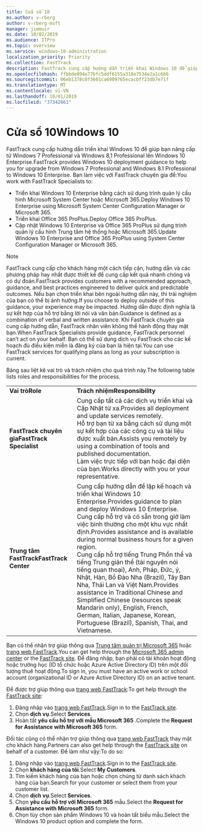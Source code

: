 ```yaml
---
title: Cửa sổ 10
ms.author: v-rberg
author: v-rberg-msft
manager: jimmuir
ms.date: 10/02/2019
ms.audience: ITPro
ms.topic: overview
ms.service: windows-10-administration
localization_priority: Priority
ms.collection: FastTrack
description: FastTrack cung cấp hướng dẫn triển khai Windows 10 để giúp bạn nâng cấp từ Windows 7 Professional và Windows 8,1 Professional lên Windows 10 Enterprise.
ms.openlocfilehash: ffbbde094e77bfc5ddf6155a318e7534e2a1c666
ms.sourcegitcommit: 06eb1378c0f3601ca6909765ecacbff23db7e71f
ms.translationtype: MT
ms.contentlocale: vi-VN
ms.lasthandoff: 10/01/2019
ms.locfileid: "37342661"
---
```

# <a name="windows-10"></a><span data-ttu-id="05e33-103">Cửa sổ 10</span><span class="sxs-lookup"><span data-stu-id="05e33-103">Windows 10</span></span>

<span data-ttu-id="05e33-104">FastTrack cung cấp hướng dẫn triển khai Windows 10 để giúp bạn nâng cấp từ Windows 7 Professional và Windows 8,1 Professional lên Windows 10 Enterprise.</span><span class="sxs-lookup"><span data-stu-id="05e33-104">FastTrack provides Windows 10 deployment guidance to help you for upgrade from Windows 7 Professional and Windows 8.1 Professional to Windows 10 Enterprise.</span></span> <span data-ttu-id="05e33-105">Bạn làm việc với FastTrack chuyên gia để:</span><span class="sxs-lookup"><span data-stu-id="05e33-105">You work with FastTrack Specialists to:</span></span>

- <span data-ttu-id="05e33-106">Triển khai Windows 10 Enterprise bằng cách sử dụng trình quản lý cấu hình Microsoft System Center hoặc Microsoft 365.</span><span class="sxs-lookup"><span data-stu-id="05e33-106">Deploy Windows 10 Enterprise using Microsoft System Center Configuration Manager or Microsoft 365.</span></span>
- <span data-ttu-id="05e33-107">Triển khai Office 365 ProPlus.</span><span class="sxs-lookup"><span data-stu-id="05e33-107">Deploy Office 365 ProPlus.</span></span> 
- <span data-ttu-id="05e33-108">Cập nhật Windows 10 Enterprise và Office 365 ProPlus sử dụng trình quản lý cấu hình Trung tâm hệ thống hoặc Microsoft 365.</span><span class="sxs-lookup"><span data-stu-id="05e33-108">Update Windows 10 Enterprise and Office 365 ProPlus using System Center Configuration Manager or Microsoft 365.</span></span>
  
> [!NOTE]
> <span data-ttu-id="05e33-109">FastTrack cung cấp cho khách hàng một cách tiếp cận, hướng dẫn và các phương pháp hay nhất được thiết kế để cung cấp kết quả nhanh chóng và có dự đoán.</span><span class="sxs-lookup"><span data-stu-id="05e33-109">FastTrack provides customers with a recommended approach, guidance, and best practices engineered to deliver quick and predictable outcomes.</span></span> <span data-ttu-id="05e33-110">Nếu bạn chọn triển khai bên ngoài hướng dẫn này, thì trải nghiệm của bạn có thể bị ảnh hưởng.</span><span class="sxs-lookup"><span data-stu-id="05e33-110">If you choose to deploy outside of this guidance, your experience may be impacted.</span></span> <span data-ttu-id="05e33-111">Hướng dẫn được định nghĩa là sự kết hợp của hỗ trợ bằng lời nói và văn bản.</span><span class="sxs-lookup"><span data-stu-id="05e33-111">Guidance is defined as a combination of verbal and written assistance.</span></span> <span data-ttu-id="05e33-112">Khi FastTrack chuyên gia cung cấp hướng dẫn, FastTrack nhân viên không thể hành động thay mặt bạn.</span><span class="sxs-lookup"><span data-stu-id="05e33-112">When FastTrack Specialists provide guidance, FastTrack personnel can’t act on your behalf.</span></span> <span data-ttu-id="05e33-113">Bạn có thể sử dụng dịch vụ FastTrack cho các kế hoạch đủ điều kiện miễn là đăng ký của bạn là hiện tại.</span><span class="sxs-lookup"><span data-stu-id="05e33-113">You can use FastTrack services for qualifying plans as long as your subscription is current.</span></span>  
    
<span data-ttu-id="05e33-114">Bảng sau liệt kê vai trò và trách nhiệm cho quá trình này.</span><span class="sxs-lookup"><span data-stu-id="05e33-114">The following table lists roles and responsibilities for the process.</span></span>

|||
|:-----|:-----|
|<span data-ttu-id="05e33-115">**Vai trò**</span><span class="sxs-lookup"><span data-stu-id="05e33-115">**Role**</span></span> <br/> |<span data-ttu-id="05e33-116">**Trách nhiệm**</span><span class="sxs-lookup"><span data-stu-id="05e33-116">**Responsibility**</span></span> <br/> |
|<span data-ttu-id="05e33-117">**FastTrack chuyên gia**</span><span class="sxs-lookup"><span data-stu-id="05e33-117">**FastTrack Specialist**</span></span> <br/> |<span data-ttu-id="05e33-118">Cung cấp tất cả các dịch vụ triển khai và Cập Nhật từ xa.</span><span class="sxs-lookup"><span data-stu-id="05e33-118">Provides all deployment and update services remotely.</span></span>  <br/> <span data-ttu-id="05e33-119">Hỗ trợ bạn từ xa bằng cách sử dụng một sự kết hợp của các công cụ và tài liệu được xuất bản.</span><span class="sxs-lookup"><span data-stu-id="05e33-119">Assists you remotely by using a combination of tools and published documentation.</span></span> <br/> <span data-ttu-id="05e33-120">Làm việc trực tiếp với bạn hoặc đại diện của bạn.</span><span class="sxs-lookup"><span data-stu-id="05e33-120">Works directly with you or your representative.</span></span>|
|<span data-ttu-id="05e33-121">**Trung tâm FastTrack**</span><span class="sxs-lookup"><span data-stu-id="05e33-121">**FastTrack Center**</span></span>  <br/> |<span data-ttu-id="05e33-122">Cung cấp hướng dẫn để lập kế hoạch và triển khai Windows 10 Enterprise.</span><span class="sxs-lookup"><span data-stu-id="05e33-122">Provides guidance to plan and deploy Windows 10 Enterprise.</span></span>   <br/> <span data-ttu-id="05e33-123">Cung cấp hỗ trợ và có sẵn trong giờ làm việc bình thường cho một khu vực nhất định.</span><span class="sxs-lookup"><span data-stu-id="05e33-123">Provides assistance and is available during normal business hours for a given region.</span></span> <br/> <span data-ttu-id="05e33-124">Cung cấp hỗ trợ tiếng Trung Phồn thể và tiếng Trung giản thể (tài nguyên nói tiếng quan thoại), Anh, Pháp, Đức, ý, Nhật, Hàn, Bồ Đào Nha (Brazil), Tây Ban Nha, Thái Lan và Việt Nam.</span><span class="sxs-lookup"><span data-stu-id="05e33-124">Provides assistance in Traditional Chinese and Simplified Chinese (resources speak Mandarin only), English, French, German, Italian, Japanese, Korean, Portuguese (Brazil), Spanish, Thai, and Vietnamese.</span></span>|
 
<span data-ttu-id="05e33-125">Bạn có thể nhận trợ giúp thông qua [Trung tâm quản trị Microsoft 365](https://go.microsoft.com/fwlink/?linkid=2032704) hoặc [trang web FastTrack](https://go.microsoft.com/fwlink/?linkid=780698).</span><span class="sxs-lookup"><span data-stu-id="05e33-125">You can get help through the [Microsoft 365 admin center](https://go.microsoft.com/fwlink/?linkid=2032704) or the [FastTrack site](https://go.microsoft.com/fwlink/?linkid=780698).</span></span> <span data-ttu-id="05e33-126">Để đăng nhập, bạn phải có tài khoản hoạt động hoặc trường học (ID tổ chức hoặc Azure Active Directory ID) trên một đối tượng thuê hoạt động.</span><span class="sxs-lookup"><span data-stu-id="05e33-126">To sign in, you must have an active work or school account (organizational ID or Azure Active Directory ID) on an active tenant.</span></span> 

<span data-ttu-id="05e33-127">Để được trợ giúp thông qua [trang web FastTrack](https://go.microsoft.com/fwlink/?linkid=780698):</span><span class="sxs-lookup"><span data-stu-id="05e33-127">To get help through the [FastTrack site](https://go.microsoft.com/fwlink/?linkid=780698):</span></span> 
1.  <span data-ttu-id="05e33-128">Đăng nhập vào [trang web FastTrack](https://go.microsoft.com/fwlink/?linkid=780698).</span><span class="sxs-lookup"><span data-stu-id="05e33-128">Sign in to the [FastTrack site](https://go.microsoft.com/fwlink/?linkid=780698).</span></span> 
2.  <span data-ttu-id="05e33-129">Chọn **dịch vụ**.</span><span class="sxs-lookup"><span data-stu-id="05e33-129">Select **Services**.</span></span>
3.  <span data-ttu-id="05e33-130">Hoàn tất **yêu cầu hỗ trợ với mẫu Microsoft 365** .</span><span class="sxs-lookup"><span data-stu-id="05e33-130">Complete the **Request for Assistance with Microsoft 365** form.</span></span>
  
<span data-ttu-id="05e33-131">Đối tác cũng có thể nhận trợ giúp thông qua [trang web FastTrack](https://go.microsoft.com/fwlink/?linkid=780698) thay mặt cho khách hàng.</span><span class="sxs-lookup"><span data-stu-id="05e33-131">Partners can also get help through the [FastTrack site](https://go.microsoft.com/fwlink/?linkid=780698) on behalf of a customer.</span></span> <span data-ttu-id="05e33-132">Để làm như vậy:</span><span class="sxs-lookup"><span data-stu-id="05e33-132">To do so:</span></span>
1.  <span data-ttu-id="05e33-133">Đăng nhập vào [trang web FastTrack](https://go.microsoft.com/fwlink/?linkid=780698).</span><span class="sxs-lookup"><span data-stu-id="05e33-133">Sign in to the [FastTrack site](https://go.microsoft.com/fwlink/?linkid=780698).</span></span> 
2.  <span data-ttu-id="05e33-134">Chọn **khách hàng của tôi**.</span><span class="sxs-lookup"><span data-stu-id="05e33-134">Select **My Customers**.</span></span>
3.  <span data-ttu-id="05e33-135">Tìm kiếm khách hàng của bạn hoặc chọn chúng từ danh sách khách hàng của bạn.</span><span class="sxs-lookup"><span data-stu-id="05e33-135">Search for your customer or select them from your customer list.</span></span>
4.  <span data-ttu-id="05e33-136">Chọn **dịch vụ**.</span><span class="sxs-lookup"><span data-stu-id="05e33-136">Select **Services**.</span></span>
5.  <span data-ttu-id="05e33-137">Chọn **yêu cầu hỗ trợ với Microsoft 365** mẫu.</span><span class="sxs-lookup"><span data-stu-id="05e33-137">Select the **Request for Assistance with Microsoft 365** form.</span></span>
6.  <span data-ttu-id="05e33-138">Chọn tùy chọn sản phẩm Windows 10 và hoàn tất biểu mẫu.</span><span class="sxs-lookup"><span data-stu-id="05e33-138">Select the Windows 10 product option and complete the form.</span></span>
 
